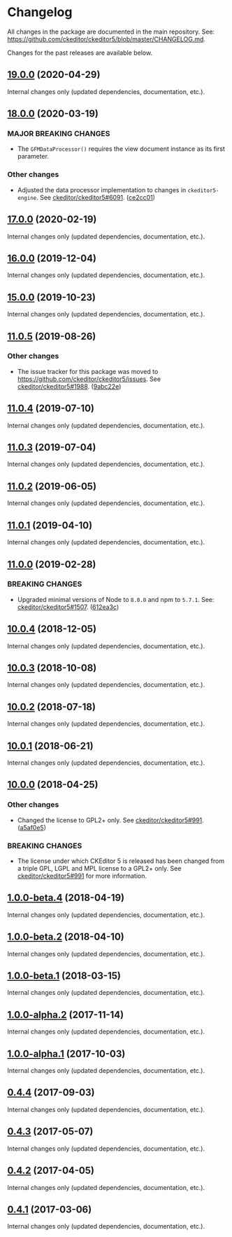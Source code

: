 Changelog
=========

All changes in the package are documented in the main repository. See: https://github.com/ckeditor/ckeditor5/blob/master/CHANGELOG.md.

Changes for the past releases are available below.

## [19.0.0](https://github.com/ckeditor/ckeditor5-markdown-gfm/compare/v18.0.0...v19.0.0) (2020-04-29)

Internal changes only (updated dependencies, documentation, etc.).


## [18.0.0](https://github.com/ckeditor/ckeditor5-markdown-gfm/compare/v17.0.0...v18.0.0) (2020-03-19)

### MAJOR BREAKING CHANGES

* The `GFMDataProcessor()` requires the view document instance as its first parameter.

### Other changes

* Adjusted the data processor implementation to changes in `ckeditor5-engine`. See [ckeditor/ckeditor5#6091](https://github.com/ckeditor/ckeditor5/issues/6091). ([ce2cc01](https://github.com/ckeditor/ckeditor5-markdown-gfm/commit/ce2cc01))


## [17.0.0](https://github.com/ckeditor/ckeditor5-markdown-gfm/compare/v16.0.0...v17.0.0) (2020-02-19)

Internal changes only (updated dependencies, documentation, etc.).


## [16.0.0](https://github.com/ckeditor/ckeditor5-markdown-gfm/compare/v15.0.0...v16.0.0) (2019-12-04)

Internal changes only (updated dependencies, documentation, etc.).


## [15.0.0](https://github.com/ckeditor/ckeditor5-markdown-gfm/compare/v11.0.5...v15.0.0) (2019-10-23)

Internal changes only (updated dependencies, documentation, etc.).


## [11.0.5](https://github.com/ckeditor/ckeditor5-markdown-gfm/compare/v11.0.4...v11.0.5) (2019-08-26)

### Other changes

* The issue tracker for this package was moved to https://github.com/ckeditor/ckeditor5/issues. See [ckeditor/ckeditor5#1988](https://github.com/ckeditor/ckeditor5/issues/1988). ([9abc22e](https://github.com/ckeditor/ckeditor5-markdown-gfm/commit/9abc22e))


## [11.0.4](https://github.com/ckeditor/ckeditor5-markdown-gfm/compare/v11.0.3...v11.0.4) (2019-07-10)

Internal changes only (updated dependencies, documentation, etc.).


## [11.0.3](https://github.com/ckeditor/ckeditor5-markdown-gfm/compare/v11.0.2...v11.0.3) (2019-07-04)

Internal changes only (updated dependencies, documentation, etc.).


## [11.0.2](https://github.com/ckeditor/ckeditor5-markdown-gfm/compare/v11.0.1...v11.0.2) (2019-06-05)

Internal changes only (updated dependencies, documentation, etc.).


## [11.0.1](https://github.com/ckeditor/ckeditor5-markdown-gfm/compare/v11.0.0...v11.0.1) (2019-04-10)

Internal changes only (updated dependencies, documentation, etc.).


## [11.0.0](https://github.com/ckeditor/ckeditor5-markdown-gfm/compare/v10.0.4...v11.0.0) (2019-02-28)

### BREAKING CHANGES

* Upgraded minimal versions of Node to `8.0.0` and npm to `5.7.1`. See: [ckeditor/ckeditor5#1507](https://github.com/ckeditor/ckeditor5/issues/1507). ([612ea3c](https://github.com/ckeditor/ckeditor5-cloud-services/commit/612ea3c))


## [10.0.4](https://github.com/ckeditor/ckeditor5-markdown-gfm/compare/v10.0.3...v10.0.4) (2018-12-05)

Internal changes only (updated dependencies, documentation, etc.).


## [10.0.3](https://github.com/ckeditor/ckeditor5-markdown-gfm/compare/v10.0.2...v10.0.3) (2018-10-08)

Internal changes only (updated dependencies, documentation, etc.).


## [10.0.2](https://github.com/ckeditor/ckeditor5-markdown-gfm/compare/v10.0.1...v10.0.2) (2018-07-18)

Internal changes only (updated dependencies, documentation, etc.).


## [10.0.1](https://github.com/ckeditor/ckeditor5-markdown-gfm/compare/v10.0.0...v10.0.1) (2018-06-21)

Internal changes only (updated dependencies, documentation, etc.).


## [10.0.0](https://github.com/ckeditor/ckeditor5-markdown-gfm/compare/v1.0.0-beta.4...v10.0.0) (2018-04-25)

### Other changes

* Changed the license to GPL2+ only. See [ckeditor/ckeditor5#991](https://github.com/ckeditor/ckeditor5/issues/991). ([a5af0e5](https://github.com/ckeditor/ckeditor5-markdown-gfm/commit/a5af0e5))

### BREAKING CHANGES

* The license under which CKEditor 5 is released has been changed from a triple GPL, LGPL and MPL license to a GPL2+ only. See [ckeditor/ckeditor5#991](https://github.com/ckeditor/ckeditor5/issues/991) for more information.


## [1.0.0-beta.4](https://github.com/ckeditor/ckeditor5-markdown-gfm/compare/v1.0.0-beta.2...v1.0.0-beta.4) (2018-04-19)

Internal changes only (updated dependencies, documentation, etc.).


## [1.0.0-beta.2](https://github.com/ckeditor/ckeditor5-markdown-gfm/compare/v1.0.0-beta.1...v1.0.0-beta.2) (2018-04-10)

Internal changes only (updated dependencies, documentation, etc.).


## [1.0.0-beta.1](https://github.com/ckeditor/ckeditor5-markdown-gfm/compare/v1.0.0-alpha.2...v1.0.0-beta.1) (2018-03-15)

Internal changes only (updated dependencies, documentation, etc.).


## [1.0.0-alpha.2](https://github.com/ckeditor/ckeditor5-markdown-gfm/compare/v1.0.0-alpha.1...v1.0.0-alpha.2) (2017-11-14)

Internal changes only (updated dependencies, documentation, etc.).


## [1.0.0-alpha.1](https://github.com/ckeditor/ckeditor5-markdown-gfm/compare/v0.4.4...v1.0.0-alpha.1) (2017-10-03)

Internal changes only (updated dependencies, documentation, etc.).


## [0.4.4](https://github.com/ckeditor/ckeditor5-markdown-gfm/compare/v0.4.3...v0.4.4) (2017-09-03)

Internal changes only (updated dependencies, documentation, etc.).


## [0.4.3](https://github.com/ckeditor/ckeditor5-markdown-gfm/compare/v0.4.2...v0.4.3) (2017-05-07)

Internal changes only (updated dependencies, documentation, etc.).


## [0.4.2](https://github.com/ckeditor/ckeditor5-markdown-gfm/compare/v0.4.1...v0.4.2) (2017-04-05)

Internal changes only (updated dependencies, documentation, etc.).


## [0.4.1](https://github.com/ckeditor/ckeditor5-markdown-gfm/compare/v0.4.0...v0.4.1) (2017-03-06)

Internal changes only (updated dependencies, documentation, etc.).
